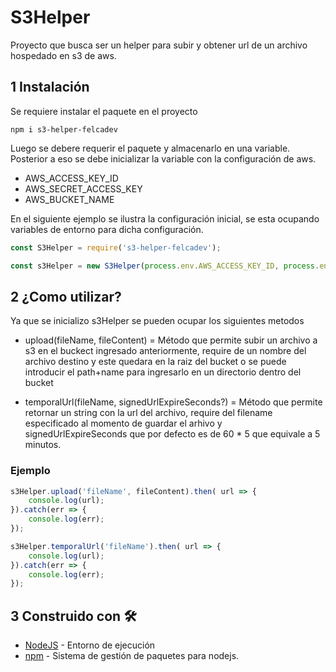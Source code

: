 # S3Helper

Proyecto que busca ser un helper para subir y obtener url de un archivo hospedado en s3 de aws.

## 1 Instalación

Se requiere instalar el paquete en el proyecto

```
npm i s3-helper-felcadev
```

Luego se debere requerir el paquete y almacenarlo en una variable.
Posterior a eso se debe inicializar la variable con la configuración de aws.

* AWS_ACCESS_KEY_ID
* AWS_SECRET_ACCESS_KEY
* AWS_BUCKET_NAME

En el siguiente ejemplo se ilustra la configuración inicial, se esta ocupando variables de entorno para dicha configuración.

```javascript
const S3Helper = require('s3-helper-felcadev');

const s3Helper = new S3Helper(process.env.AWS_ACCESS_KEY_ID, process.env.AWS_SECRET_ACCESS_KEY, process.env.AWS_BUCKET_NAME);
```

## 2 ¿Como utilizar?

Ya que se inicializo s3Helper se pueden ocupar los siguientes metodos

* upload(fileName, fileContent) = Método que permite subir un archivo a s3 en el buckect ingresado anteriormente, require de un nombre del archivo destino y este quedara en la raiz del bucket o se puede introducir el path+name para ingresarlo en un directorio dentro del bucket

* temporalUrl(fileName, signedUrlExpireSeconds?) = Método que permite retornar un string con la url del archivo, require del filename especificado al momento de guardar el arhivo y signedUrlExpireSeconds que por defecto es de 60 * 5 que equivale a 5 minutos.

### Ejemplo 

```javascript
s3Helper.upload('fileName', fileContent).then( url => {
    console.log(url);
}).catch(err => {
    console.log(err);
});

s3Helper.temporalUrl('fileName').then( url => {
    console.log(url);
}).catch(err => {
    console.log(err);
});
```

## 3 Construido con 🛠️

* [NodeJS](https://nodejs.org/en/) - Entorno de ejecución
* [npm](https://www.npmjs.com/) - Sistema de gestión de paquetes para nodejs.